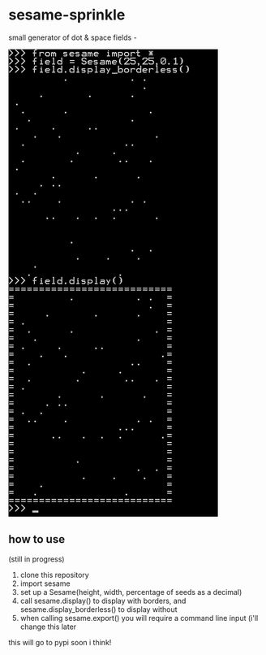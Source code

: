# sesame-sprinkle
small generator of dot &amp; space fields -

![alt text](https://github.com/ginkxo/sesame-sprinkle/raw/master/images/example_image.png "example")

## how to use

(still in progress)

1. clone this repository
2. import sesame
3. set up a Sesame(height, width, percentage of seeds as a decimal)
4. call sesame.display() to display with borders, and sesame.display_borderless() to display without
5. when calling sesame.export() you will require a command line input (i'll change this later

this will go to pypi soon i think! 
